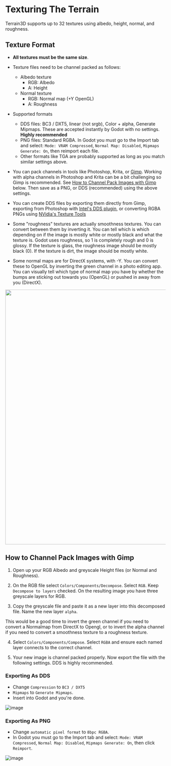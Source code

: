 # Texturing The Terrain

Terrain3D supports up to 32 textures using albedo, height, normal, and roughness.

## Texture Format

* **All textures must be the same size**.

* Texture files need to be channel packed as follows:
     * Albedo texture
          * RGB: Albedo
          * A: Height
     * Normal texture
          * RGB: Normal map (+Y OpenGL)
          * A: Roughness

* Supported formats
     * DDS files: BC3 / DXT5, linear (not srgb), Color + alpha, Generate Mipmaps. These are accepted instantly by Godot with no settings. **Highly recommended**
     * PNG files: Standard RGBA. In Godot you must go to the Import tab and select: `Mode: VRAM Compressed`, `Normal Map: Disabled`, `Mipmaps Generate: On`, then reimport each file.
     * Other formats like TGA are probably supported as long as you match similar settings above.

* You can pack channels in tools like Photoshop, Krita, or [Gimp](https://www.gimp.org/). Working with alpha channels in Photoshop and Krita can be a bit challenging so Gimp is recommended. See [How to Channel Pack Images with Gimp](#how-to-channel-pack-images-with-gimp) below. Then save as a PNG, or DDS (recommended) using the above settings. 

* You can create DDS files by exporting them directly from Gimp, exporting from Photoshop with [Intel's DDS plugin](https://www.intel.com/content/www/us/en/developer/articles/tool/intel-texture-works-plugin.html), or converting RGBA PNGs using [NVidia's Texture Tools](https://developer.nvidia.com/nvidia-texture-tools-exporter)

* Some "roughness" textures are actually smoothness textures. You can convert between them by inverting it. You can tell which is which depending on if the image is mostly white or mostly black and what the texture is. Godot uses roughness, so 1 is completely rough and 0 is glossy. If the texture is glass, the roughness image should be mostly black (0). If the texture is dirt, the image should be mostly white.

* Some normal maps are for DirectX systems, with -Y. You can convert these to OpenGL by inverting the green channel in a photo editing app. You can visually tell which type of normal map you have by whether the bumps are sticking out towards you (OpenGL) or pushed in away from you (DirectX).

<img width="800" src="https://doc.babylonjs.com/_next/image?url=%2Fimg%2Fhow_to%2FMaterials%2Fnormal_maps1.jpg&w=1920&q=75"/>

## How to Channel Pack Images with Gimp

1. Open up your RGB Albedo and greyscale Height files (or Normal and Roughness).

2. On the RGB file select `Colors/Components/Decompose`. Select `RGB`. Keep `Decompose to layers` checked. On the resulting image you have three greyscale layers for RGB. 

3. Copy the greyscale file and paste it as a new layer into this decomposed file. Name the new layer `alpha`.

This would be a good time to invert the green channel if you need to convert a Normalmap from DirectX to Opengl, or to invert the alpha channel if you need to convert a smoothness texture to a roughness texture.

4. Select `Colors/Components/Compose`. Select `RGBA` and ensure each named layer connects to the correct channel.

5. Your new image is channel packed properly. Now export the file with the following settings. DDS is highly recommended.

### Exporting As DDS
* Change `Compression` to `BC3 / DXT5`
* `Mipmaps` to `Generate Mipmaps`. 
* Insert into Godot and you're done.

![image](https://github.com/outobugi/Terrain3D/assets/632766/030d87a7-43ed-4fed-bac6-c69bb6fcd11a)

### Exporting As PNG
* Change `automatic pixel format` to `8bpc RGBA`. 
* In Godot you must go to the Import tab and select: `Mode: VRAM Compressed`, `Normal Map: Disabled`, `Mipmaps Generate: On`, then click `Reimport`.

![image](https://github.com/outobugi/Terrain3D/assets/632766/d30fa7c4-177c-491f-bcaa-962f9a1f0c6b)
